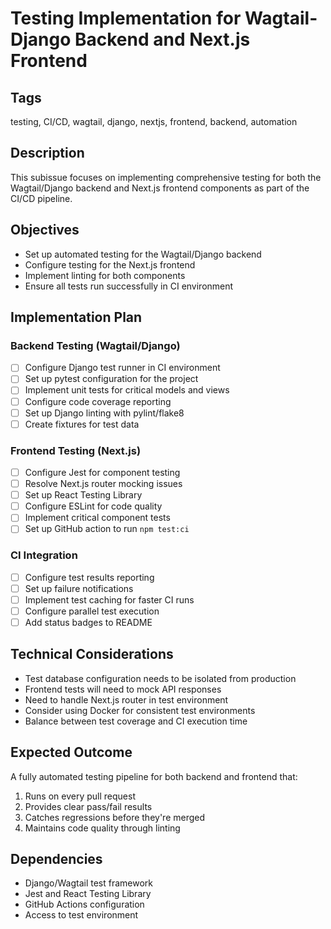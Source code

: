# Testing Implementation for Wagtail-Django Backend and Next.js Frontend

## Tags
testing, CI/CD, wagtail, django, nextjs, frontend, backend, automation

## Description
This subissue focuses on implementing comprehensive testing for both the Wagtail/Django backend and Next.js frontend components as part of the CI/CD pipeline.

## Objectives
* Set up automated testing for the Wagtail/Django backend
* Configure testing for the Next.js frontend
* Implement linting for both components
* Ensure all tests run successfully in CI environment

## Implementation Plan

### Backend Testing (Wagtail/Django)
- [ ] Configure Django test runner in CI environment
- [ ] Set up pytest configuration for the project
- [ ] Implement unit tests for critical models and views
- [ ] Configure code coverage reporting
- [ ] Set up Django linting with pylint/flake8
- [ ] Create fixtures for test data

### Frontend Testing (Next.js)
- [ ] Configure Jest for component testing
- [ ] Resolve Next.js router mocking issues
- [ ] Set up React Testing Library
- [ ] Configure ESLint for code quality
- [ ] Implement critical component tests
- [ ] Set up GitHub action to run `npm test:ci`

### CI Integration
- [ ] Configure test results reporting
- [ ] Set up failure notifications
- [ ] Implement test caching for faster CI runs
- [ ] Configure parallel test execution
- [ ] Add status badges to README

## Technical Considerations
* Test database configuration needs to be isolated from production
* Frontend tests will need to mock API responses
* Need to handle Next.js router in test environment
* Consider using Docker for consistent test environments
* Balance between test coverage and CI execution time

## Expected Outcome
A fully automated testing pipeline for both backend and frontend that:
1. Runs on every pull request
2. Provides clear pass/fail results
3. Catches regressions before they're merged
4. Maintains code quality through linting

## Dependencies
* Django/Wagtail test framework
* Jest and React Testing Library
* GitHub Actions configuration
* Access to test environment